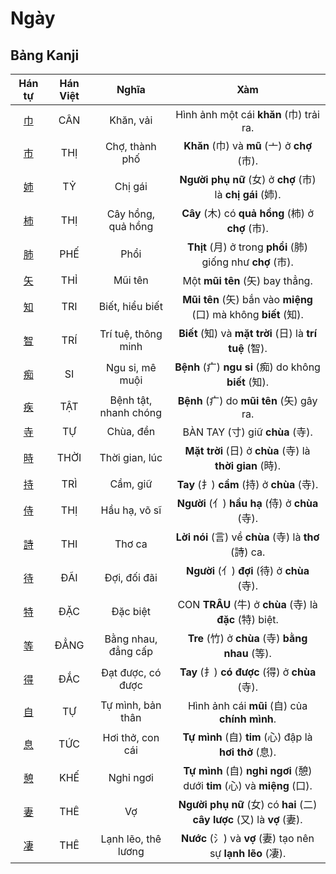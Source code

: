 <link href="styles.css" rel="stylesheet">

# Ngày

## Bảng Kanji

| Hán tự | Hán Việt | Nghĩa | Xàm |
| :---: | :---: | :---: | :---: |
| [<span class="stroke-order">巾</span>](https://mazii.net/vi-VN/search/kanji/javi/%E5%B7%BE) | CÂN | Khăn, vải | Hình ảnh một cái **khăn** (巾) trải ra. |
| [<span class="stroke-order">市</span>](https://mazii.net/vi-VN/search/kanji/javi/%E5%B8%82) | THỊ | Chợ, thành phố | **Khăn** (巾) và **mũ** (亠) ở **chợ** (市). |
| [<span class="stroke-order">姉</span>](https://mazii.net/vi-VN/search/kanji/javi/%E5%A7%89) | TỶ | Chị gái | **Người phụ nữ** (女) ở **chợ** (市) là **chị gái** (姉). |
| [<span class="stroke-order">柿</span>](https://mazii.net/vi-VN/search/kanji/javi/%E6%9F%BF) | THỊ | Cây hồng, quả hồng | **Cây** (木) có **quả hồng** (柿) ở **chợ** (市). |
| [<span class="stroke-order">肺</span>](https://mazii.net/vi-VN/search/kanji/javi/%E8%82%BA) | PHẾ | Phổi | **Thịt** (月) ở trong **phổi** (肺) giống như **chợ** (市). |
| [<span class="stroke-order">矢</span>](https://mazii.net/vi-VN/search/kanji/javi/%E7%9F%A2) | THỈ | Mũi tên | Một **mũi tên** (矢) bay thẳng. |
| [<span class="stroke-order">知</span>](https://mazii.net/vi-VN/search/kanji/javi/%E7%9F%A5) | TRI | Biết, hiểu biết | **Mũi tên** (矢) bắn vào **miệng** (口) mà không **biết** (知). |
| [<span class="stroke-order">智</span>](https://mazii.net/vi-VN/search/kanji/javi/%E6%99%BA) | TRÍ | Trí tuệ, thông minh | **Biết** (知) và **mặt trời** (日) là **trí tuệ** (智). |
| [<span class="stroke-order">痴</span>](https://mazii.net/vi-VN/search/kanji/javi/%E7%97%B4) | SI | Ngu si, mê muội | **Bệnh** (疒) **ngu si** (痴) do không **biết** (知). |
| [<span class="stroke-order">疾</span>](https://mazii.net/vi-VN/search/kanji/javi/%E7%96%BE) | TẬT | Bệnh tật, nhanh chóng | **Bệnh** (疒) do **mũi tên** (矢) gây ra. |
| [<span class="stroke-order">寺</span>](https://mazii.net/vi-VN/search/kanji/javi/%E5%AF%BA) | TỰ | Chùa, đền | BÀN TAY (寸) giữ **chùa** (寺). |
| [<span class="stroke-order">時</span>](https://mazii.net/vi-VN/search/kanji/javi/%E6%99%82) | THỜI | Thời gian, lúc | **Mặt trời** (日) ở **chùa** (寺) là **thời gian** (時). |
| [<span class="stroke-order">持</span>](https://mazii.net/vi-VN/search/kanji/javi/%E6%8C%81) | TRÌ | Cầm, giữ | **Tay** (扌) **cầm** (持) ở **chùa** (寺). |
| [<span class="stroke-order">侍</span>](https://mazii.net/vi-VN/search/kanji/javi/%E4%BE%8D) | THỊ | Hầu hạ, võ sĩ | **Người** (亻) **hầu hạ** (侍) ở **chùa** (寺). |
| [<span class="stroke-order">詩</span>](https://mazii.net/vi-VN/search/kanji/javi/%E8%A9%A9) | THI | Thơ ca | **Lời nói** (言) về **chùa** (寺) là **thơ** (詩) ca. |
| [<span class="stroke-order">待</span>](https://mazii.net/vi-VN/search/kanji/javi/%E5%BE%85) | ĐÃI | Đợi, đối đãi | **Người** (亻) **đợi** (待) ở **chùa** (寺). |
| [<span class="stroke-order">特</span>](https://mazii.net/vi-VN/search/kanji/javi/%E7%89%B9) | ĐẶC | Đặc biệt | CON **TRÂU** (牛) ở **chùa** (寺) là **đặc** (特) biệt. |
| [<span class="stroke-order">等</span>](https://mazii.net/vi-VN/search/kanji/javi/%E7%AD%89) | ĐẲNG | Bằng nhau, đẳng cấp | **Tre** (竹) ở **chùa** (寺) **bằng nhau** (等). |
| [<span class="stroke-order">得</span>](https://mazii.net/vi-VN/search/kanji/javi/%E5%BE%97) | ĐẮC | Đạt được, có được | **Tay** (扌) **có được** (得) ở **chùa** (寺). |
| [<span class="stroke-order">自</span>](https://mazii.net/vi-VN/search/kanji/javi/%E8%87%AA) | TỰ | Tự mình, bản thân | Hình ảnh cái **mũi** (自) của **chính mình**. |
| [<span class="stroke-order">息</span>](https://mazii.net/vi-VN/search/kanji/javi/%E6%81%AF) | TỨC | Hơi thở, con cái | **Tự mình** (自) **tim** (心) đập là **hơi thở** (息). |
| [<span class="stroke-order">憩</span>](https://mazii.net/vi-VN/search/kanji/javi/%E6%86%A9) | KHẾ | Nghỉ ngơi | **Tự mình** (自) **nghỉ ngơi** (憩) dưới **tim** (心) và **miệng** (口). |
| [<span class="stroke-order">妻</span>](https://mazii.net/vi-VN/search/kanji/javi/%E5%A6%BB) | THÊ | Vợ | **Người phụ nữ** (女) có **hai** (二) **cây lược** (又) là **vợ** (妻). |
| [<span class="stroke-order">凄</span>](https://mazii.net/vi-VN/search/kanji/javi/%E5%87%84) | THÊ | Lạnh lẽo, thê lương | **Nước** (氵) và **vợ** (妻) tạo nên sự **lạnh lẽo** (凄). |

